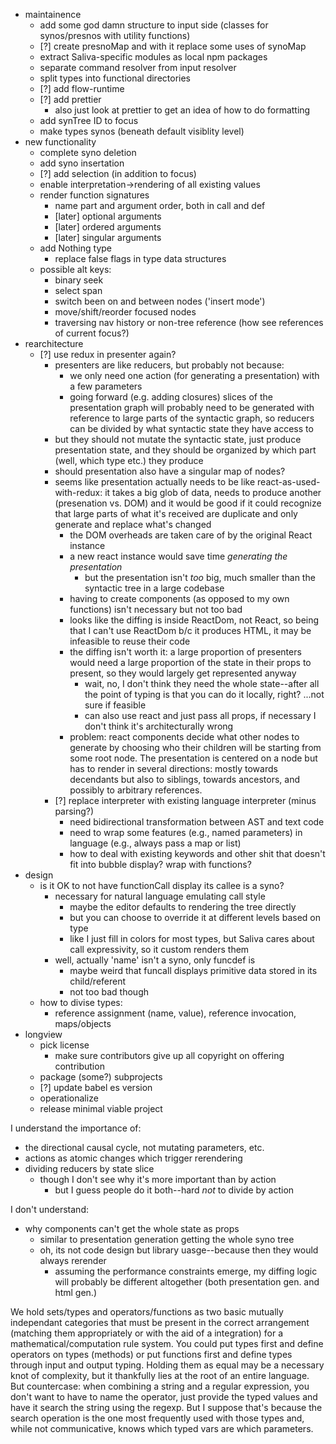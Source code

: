 * maintainence
  * add some god damn structure to input side (classes for synos/presnos with utility functions)
  * [?] create presnoMap and with it replace some uses of synoMap
  * extract Saliva-specific modules as local npm packages
  * separate command resolver from input resolver
  * split types into functional directories
  * [?] add flow-runtime
  * [?] add prettier
    * also just look at prettier to get an idea of how to do formatting
  * add synTree ID to focus
  * make types synos (beneath default visiblity level)
* new functionality
  * complete syno deletion
  * add syno insertation
  * [?] add selection (in addition to focus)
  * enable interpretation->rendering of all existing values
  * render function signatures
    * name part and argument order, both in call and def
    * [later] optional arguments
    * [later] ordered arguments
    * [later] singular arguments
  * add Nothing type
    * replace false flags in type data structures
  * possible alt keys:
    * binary seek
    * select span
    * switch been on and between nodes ('insert mode')
    * move/shift/reorder focused nodes
    * traversing nav history or non-tree reference (how see references of current focus?)
* rearchitecture
  * [?] use redux in presenter again?
    * presenters are like reducers, but probably not because:
      * we only need one action (for generating a presentation) with a few parameters
      * going forward (e.g. adding closures) slices of the presentation graph will probably need to be generated with reference to large parts of the syntactic graph, so reducers can be divided by what syntactic state they have access to
    * but they should not mutate the syntactic state, just produce presentation state, and they should be organized by which part (well, which type etc.) they produce
    * should presentation also have a singular map of nodes?
    * seems like presentation actually needs to be like react-as-used-with-redux: it takes a big glob of data, needs to produce another (presenation vs. DOM) and it would be good if it could recognize that large parts of what it's received are duplicate and only generate and replace what's changed
      * the DOM overheads are taken care of by the original React instance
      * a new react instance would save time _generating the presentation_
        * but the presentation isn't _too_ big, much smaller than the syntactic tree in a large codebase
      * having to create components (as opposed to my own functions) isn't necessary but not too bad
      * looks like the diffing is inside ReactDom, not React, so being that I can't use ReactDom b/c it produces HTML, it may be infeasible to reuse their code
      * the diffing isn't worth it: a large proportion of presenters would need a large proportion of the state in their props to present, so they would largely get represented anyway
        * wait, no, I don't think they need the whole state--after all the point of typing is that you can do it locally, right? ...not sure if feasible
        * can also use react and just pass all props, if necessary I don't think it's architecturally wrong
      * problem: react components decide what other nodes to generate by choosing who their children will be starting from some root node. The presentation is centered on a node but has to render in several directions: mostly towards decendants but also to siblings, towards ancestors, and possibly to arbitrary references.
    * [?] replace interpreter with existing language interpreter (minus parsing?)
      * need bidirectional transformation between AST and text code
      * need to wrap some features (e.g., named parameters) in language (e.g., always pass a map or list)
      * how to deal with existing keywords and other shit that doesn't fit into bubble display? wrap with functions?
* design
  * is it OK to not have functionCall display its callee is a syno?
    * necessary for natural language emulating call style
      * maybe the editor defaults to rendering the tree directly
      * but you can choose to override it at different levels based on type
      * like I just fill in colors for most types, but Saliva cares about call expressivity, so it custom renders them
    * well, actually 'name' isn't a syno, only funcdef is
      * maybe weird that funcall displays primitive data stored in its child/referent
      * not too bad though
  * how to divise types:
    * reference assignment (name, value), reference invocation, maps/objects
* longview
  * pick license
    * make sure contributors give up all copyright on offering contribution
  * package (some?) subprojects
  * [?] update babel es version
  * operationalize
  * release minimal viable project

I understand the importance of:
* the directional causal cycle, not mutating parameters, etc.
* actions as atomic changes which trigger rerendering
* dividing reducers by state slice
  * though I don't see why it's more important than by action
    * but I guess people do it both--hard _not_ to divide by action

I don't understand:
  * why components can't get the whole state as props
    * similar to presentation generation getting the whole syno tree
    * oh, its not code design but library uasge--because then they would always rerender
      * assuming the performance constraints emerge, my diffing logic will probably be different altogether (both presentation gen. and html gen.)

We hold sets/types and operators/functions as two basic mutually independant categories that must be present in the correct arrangement (matching them appropriately or with the aid of a integration) for a mathematical/computation rule system. You could put types first and define operators on types (methods) or put functions first and define types through input and output typing. Holding them as equal may be a necessary knot of complexity, but it thankfully lies at the root of an entire language. But countercase: when combining a string and a regular expression, you don't want to have to name the operator, just provide the typed values and have it search the string using the regexp. But I suppose that's because the search operation is the one most frequently used with those types and, while not communicative, knows which typed vars are which parameters.
